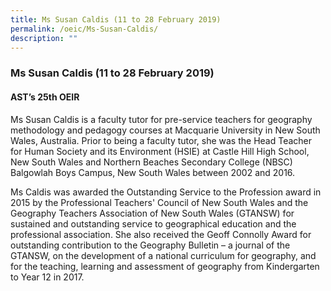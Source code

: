 ```yaml
---
title: Ms Susan Caldis (11 to 28 February 2019)
permalink: /oeic/Ms-Susan-Caldis/
description: ""
---
```

### Ms Susan Caldis (11 to 28 February 2019)

#### AST’s 25th OEIR

Ms Susan Caldis is a faculty tutor for pre-service teachers for geography methodology and pedagogy courses at Macquarie University in New South Wales, Australia. Prior to being a faculty tutor, she was the Head Teacher for Human Society and its Environment (HSIE) at Castle Hill High School, New South Wales and Northern Beaches Secondary College (NBSC) Balgowlah Boys Campus, New South Wales between 2002 and 2016.

Ms Caldis was awarded the Outstanding Service to the Profession award in 2015 by the Professional Teachers' Council of New South Wales and the Geography Teachers Association of New South Wales (GTANSW) for sustained and outstanding service to geographical education and the professional association. She also received the Geoff Connolly Award for outstanding contribution to the Geography Bulletin – a journal of the GTANSW, on the development of a national curriculum for geography, and for the teaching, learning and assessment of geography from Kindergarten to Year 12 in 2017.